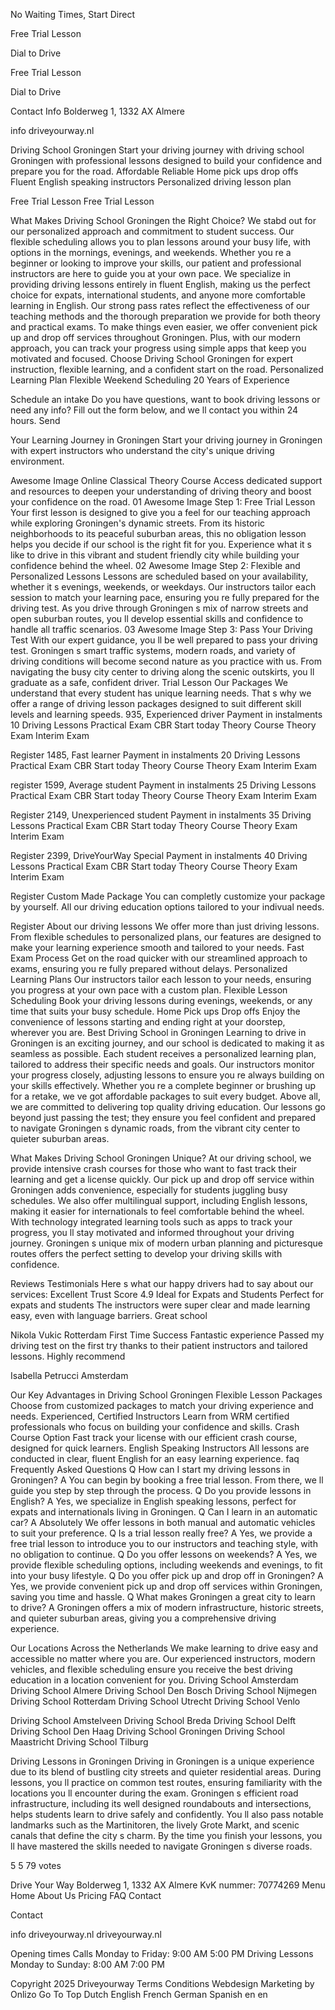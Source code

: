 No Waiting Times, Start Direct

Free Trial Lesson

 Dial to Drive

Free Trial Lesson

 Dial to Drive

 Contact Info
 Bolderweg 1, 1332 AX Almere

 info driveyourway.nl

 Driving School Groningen
Start your driving journey with driving school Groningen with professional lessons designed to build your confidence and prepare you for the road.
 Affordable Reliable
 Home pick ups drop offs
 Fluent English speaking instructors
 Personalized driving lesson plan

 Free Trial Lesson 
 Free Trial Lesson 

 What Makes Driving School Groningen the Right Choice?
We stabd out for our personalized approach and commitment to student success. Our flexible scheduling allows you to plan lessons around your busy life, with options in the mornings, evenings, and weekends. Whether you re a beginner or looking to improve your skills, our patient and professional instructors are here to guide you at your own pace. We specialize in providing driving lessons entirely in fluent English, making us the perfect choice for expats, international students, and anyone more comfortable learning in English. Our strong pass rates reflect the effectiveness of our teaching methods and the thorough preparation we provide for both theory and practical exams. To make things even easier, we offer convenient pick up and drop off services throughout Groningen. Plus, with our modern approach, you can track your progress using simple apps that keep you motivated and focused. Choose Driving School Groningen for expert instruction, flexible learning, and a confident start on the road.
 Personalized Learning Plan
 Flexible Weekend Scheduling
 20 Years of Experience

 Schedule an intake
Do you have questions, want to book driving lessons or need any info? Fill out the form below, and we ll contact you within 24 hours.
Send

 Your Learning Journey in Groningen
Start your driving journey in Groningen with expert instructors who understand the city's unique driving environment. 

Awesome Image
 Online Classical Theory Course
Access dedicated support and resources to deepen your understanding of driving theory and boost your confidence on the road.
01
Awesome Image
 Step 1: Free Trial Lesson 
Your first lesson is designed to give you a feel for our teaching approach while exploring Groningen's dynamic streets. From its historic neighborhoods to its peaceful suburban areas, this no obligation lesson helps you decide if our school is the right fit for you. Experience what it s like to drive in this vibrant and student friendly city while building your confidence behind the wheel. 
02
Awesome Image
 Step 2: Flexible and Personalized Lessons 
Lessons are scheduled based on your availability, whether it s evenings, weekends, or weekdays. Our instructors tailor each session to match your learning pace, ensuring you re fully prepared for the driving test. As you drive through Groningen s mix of narrow streets and open suburban routes, you ll develop essential skills and confidence to handle all traffic scenarios. 
03
Awesome Image
 Step 3: Pass Your Driving Test 
With our expert guidance, you ll be well prepared to pass your driving test. Groningen s smart traffic systems, modern roads, and variety of driving conditions will become second nature as you practice with us. From navigating the busy city center to driving along the scenic outskirts, you ll graduate as a safe, confident driver. 
Trial Lesson
 Our Packages 
We understand that every student has unique learning needs. That s why we offer a range of driving lesson packages designed to suit different skill levels and learning speeds.
 935, 
 Experienced driver
Payment in instalments
 10 Driving Lessons
 Practical Exam CBR
 Start today
 Theory Course
 Theory Exam
 Interim Exam

Register
 1485, 
 Fast learner
Payment in instalments
 20 Driving Lessons
 Practical Exam CBR
 Start today
 Theory Course
 Theory Exam
 Interim Exam

register
 1599, 
 Average student
Payment in instalments
 25 Driving Lessons
 Practical Exam CBR
 Start today
 Theory Course
 Theory Exam
 Interim Exam

Register
 2149, 
 Unexperienced student
Payment in instalments
 35 Driving Lessons
 Practical Exam CBR
 Start today
 Theory Course
 Theory Exam
 Interim Exam

Register
 2399, 
 DriveYourWay Special
Payment in instalments
 40 Driving Lessons
 Practical Exam CBR
 Start today
 Theory Course
 Theory Exam
 Interim Exam

Register
 Custom Made Package
 You can completly customize your package by yourself. All our driving education options tailored to your indivual needs.

Register
 About our driving lessons
We offer more than just driving lessons. From flexible schedules to personalized plans, our features are designed to make your learning experience smooth and tailored to your needs. 
 Fast Exam Process
Get on the road quicker with our streamlined approach to exams, ensuring you re fully prepared without delays.
 Personalized Learning Plans
Our instructors tailor each lesson to your needs, ensuring you progress at your own pace with a custom plan.
 Flexible Lesson Scheduling
Book your driving lessons during evenings, weekends, or any time that suits your busy schedule. 
 Home Pick ups Drop offs
Enjoy the convenience of lessons starting and ending right at your doorstep, wherever you are.
 Best Driving School in Groningen
Learning to drive in Groningen is an exciting journey, and our school is dedicated to making it as seamless as possible. Each student receives a personalized learning plan, tailored to address their specific needs and goals. Our instructors monitor your progress closely, adjusting lessons to ensure you re always building on your skills effectively. Whether you re a complete beginner or brushing up for a retake, we ve got affordable packages to suit every budget. Above all, we are committed to delivering top quality driving education. Our lessons go beyond just passing the test; they ensure you feel confident and prepared to navigate Groningen s dynamic roads, from the vibrant city center to quieter suburban areas. 

 What Makes Driving School Groningen Unique?
At our driving school, we provide intensive crash courses for those who want to fast track their learning and get a license quickly. Our pick up and drop off service within Groningen adds convenience, especially for students juggling busy schedules. We also offer multilingual support, including English lessons, making it easier for internationals to feel comfortable behind the wheel. With technology integrated learning tools such as apps to track your progress, you ll stay motivated and informed throughout your driving journey. Groningen s unique mix of modern urban planning and picturesque routes offers the perfect setting to develop your driving skills with confidence. 

 Reviews Testimonials
Here s what our happy drivers had to say about our services:
 Excellent
Trust Score 4.9
 Ideal for Expats and Students
Perfect for expats and students The instructors were super clear and made learning easy, even with language barriers. Great school

 Nikola Vukic
 Rotterdam
 First Time Success
Fantastic experience Passed my driving test on the first try thanks to their patient instructors and tailored lessons. Highly recommend

 Isabella Petrucci
 Amsterdam

 Our Key Advantages in Driving School Groningen
 Flexible Lesson Packages 
Choose from customized packages to match your driving experience and needs. 
 Experienced, Certified Instructors 
Learn from WRM certified professionals who focus on building your confidence and skills. 
 Crash Course Option 
Fast track your license with our efficient crash course, designed for quick learners. 
 English Speaking Instructors 
All lessons are conducted in clear, fluent English for an easy learning experience. 
faq
 Frequently Asked Questions
 Q How can I start my driving lessons in Groningen?
A You can begin by booking a free trial lesson. From there, we ll guide you step by step through the process.
 Q Do you provide lessons in English? 
A Yes, we specialize in English speaking lessons, perfect for expats and internationals living in Groningen.
 Q Can I learn in an automatic car? 
A Absolutely We offer lessons in both manual and automatic vehicles to suit your preference.
 Q Is a trial lesson really free? 
A Yes, we provide a free trial lesson to introduce you to our instructors and teaching style, with no obligation to continue.
 Q Do you offer lessons on weekends? 
A Yes, we provide flexible scheduling options, including weekends and evenings, to fit into your busy lifestyle.
 Q Do you offer pick up and drop off in Groningen? 
A Yes, we provide convenient pick up and drop off services within Groningen, saving you time and hassle.
 Q What makes Groningen a great city to learn to drive? 
A Groningen offers a mix of modern infrastructure, historic streets, and quieter suburban areas, giving you a comprehensive driving experience. 

 Our Locations Across the Netherlands
We make learning to drive easy and accessible no matter where you are. Our experienced instructors, modern vehicles, and flexible scheduling ensure you receive the best driving education in a location convenient for you. 
 Driving School Amsterdam
 Driving School Almere
 Driving School Den Bosch
 Driving School Nijmegen
 Driving School Rotterdam
 Driving School Utrecht
 Driving School Venlo

 Driving School Amstelveen
 Driving School Breda
 Driving School Delft
 Driving School Den Haag 
 Driving School Groningen
 Driving School Maastricht
 Driving School Tilburg

 Driving Lessons in Groningen
Driving in Groningen is a unique experience due to its blend of bustling city streets and quieter residential areas. During lessons, you ll practice on common test routes, ensuring familiarity with the locations you ll encounter during the exam. Groningen s efficient road infrastructure, including its well designed roundabouts and intersections, helps students learn to drive safely and confidently. You ll also pass notable landmarks such as the Martinitoren, the lively Grote Markt, and scenic canals that define the city s charm. By the time you finish your lessons, you ll have mastered the skills needed to navigate Groningen s diverse roads. 

5 5 79 votes 

Drive Your Way Bolderweg 1, 1332 AX Almere KvK nummer: 70774269 
 Menu
 Home 
 About Us 
 Pricing 
 FAQ 
 Contact 

 Contact

 info driveyourway.nl
 driveyourway.nl 

 Opening times
 Calls
 Monday to Friday: 9:00 AM 5:00 PM
 Driving Lessons
 Monday to Sunday: 8:00 AM 7:00 PM

 Copyright 2025 Driveyourway Terms Conditions Webdesign Marketing by Onlizo
Go To Top
 Dutch English French German Spanish
en en